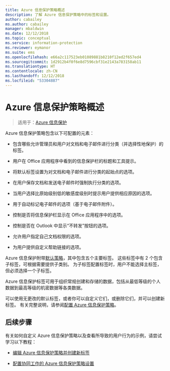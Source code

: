 ```yaml
---
title: Azure 信息保护策略概述
description: 了解 Azure 信息保护策略中的标签和设置。
author: cabailey
ms.author: cabailey
manager: mbaldwin
ms.date: 12/12/2018
ms.topic: conceptual
ms.service: information-protection
ms.reviewer: eymanor
ms.suite: ems
ms.openlocfilehash: e66a2c117523eb01089881b8210f12ed2f657ed4
ms.sourcegitcommit: 1d2912b4f0f6e8d7596cbf31e2143a783158ab11
ms.translationtype: HT
ms.contentlocale: zh-CN
ms.lasthandoff: 12/12/2018
ms.locfileid: "53304887"
---
```

# <a name="overview-of-the-azure-information-protection-policy"></a>Azure 信息保护策略概述

>适用于：[Azure 信息保护](https://azure.microsoft.com/pricing/details/information-protection)

Azure 信息保护策略包含以下可配置的元素：
    
- 包含哪些允许管理员和用户对文档和电子邮件进行分类（并选择性地保护）的标签。

- 用户在 Office 应用程序中看到的信息保护栏的标题和工具提示。

- 将默认标签设置为对文档和电子邮件进行分类的起始点的选项。

- 在用户保存文档和发送电子邮件时强制执行分类的选项。

- 当用户选择比原始级别低的敏感度级别时提示用户提供相应原因的选项。

- 用于自动标记电子邮件的选项（基于电子邮件附件）。

- 控制是否将信息保护栏显示在 Office 应用程序中的选项。

- 控制是否在 Outlook 中显示“不转发”按钮的选项。

- 允许用户指定自己文档权限的选项。

- 为用户提供自定义帮助链接的选项。

Azure 信息保护附带[默认策略](configure-policy-default.md)，其中包含五个主要标签。 这些标签中有 2 个包含子标签，可根据需要提供子类别。 为子标签配置标签时，用户不能选择主标签，但必须选择一个子标签。

Azure 信息保护标签可用于组织常规创建和存储的数据，包括从最低等级的个人数据到最高等级的机密数据等各类数据。 

可以使用无更改的默认标签，或者你可以自定义它们，或删除它们，并可以创建新标签。 有关完整说明，请参阅[配置 Azure 信息保护策略](configure-policy.md)。


## <a name="next-steps"></a>后续步骤

有关如何自定义 Azure 信息保护策略以及查看所导致的用户行为的示例，请尝试学习以下教程：

- [编辑 Azure 信息保护策略并创建新标签](infoprotect-quick-start-tutorial.md)

- [配置协同工作的 Azure 信息保护策略设置](infoprotect-settings-tutorial.md)
